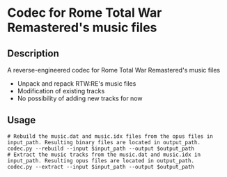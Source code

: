 # Codec for Rome Total War Remastered's music files

## Description

A reverse-engineered codec for Rome Total War Remastered's music files
- Unpack and repack RTW:RE's music files
- Modification of existing tracks
- No possibility of adding new tracks for now

## Usage

```
# Rebuild the music.dat and music.idx files from the opus files in input_path. Resulting binary files are located in output_path.
codec.py --rebuild --input $input_path --output $output_path
# Extract the music tracks from the music.dat and music.idx in input_path. Resulting opus files are located in output_path.
codec.py --extract --input $input_path --output $output_path
```
